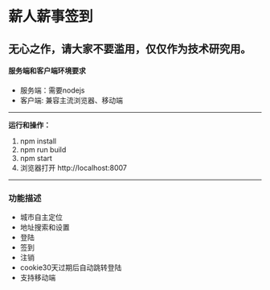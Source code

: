 # 薪人薪事签到
无心之作，请大家不要滥用，仅仅作为技术研究用。
---

#### 服务端和客户端环境要求
- 服务端：需要nodejs
- 客户端: 兼容主流浏览器、移动端

---

**运行和操作：**
1. npm install
2. npm run build
3. npm start
4. 浏览器打开 http://localhost:8007


---


### 功能描述

- 城市自主定位
- 地址搜索和设置
- 登陆
- 签到
- 注销
- cookie30天过期后自动跳转登陆
- 支持移动端

